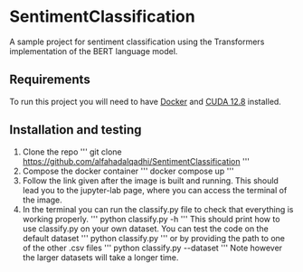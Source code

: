 # SentimentClassification
A sample project for sentiment classification using the Transformers implementation of the BERT language model.
## Requirements
To run this project you will need to have [Docker](https://docs.docker.com/desktop/) and [CUDA 12.8](https://developer.nvidia.com/cuda-12-8-0-download-archive) installed.
## Installation and testing
1. Clone the repo
'''
git clone https://github.com/alfahadalqadhi/SentimentClassification
'''
2. Compose the docker container
'''
docker compose up
''' 
3. Follow the link given after the image is built and running. This should lead you to the jupyter-lab page, where you can access the terminal of the image.
4. In the terminal you can run the classify.py file to check that everything is working properly.
'''
python classify.py -h
'''
This should print how to use classify.py on your own dataset. You can test the code on the default dataset
'''
python classify.py
'''
or by providing the path to one of the other .csv files
'''
python classify.py --dataset <path>
'''
Note however the larger datasets will take a longer time.
